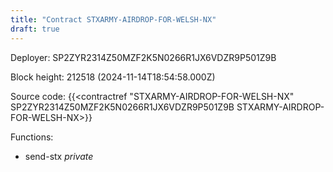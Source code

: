 ```yaml
---
title: "Contract STXARMY-AIRDROP-FOR-WELSH-NX"
draft: true
---
```

Deployer: SP2ZYR2314Z50MZF2K5N0266R1JX6VDZR9P501Z9B


 



Block height: 212518 (2024-11-14T18:54:58.000Z)

Source code: {{<contractref "STXARMY-AIRDROP-FOR-WELSH-NX" SP2ZYR2314Z50MZF2K5N0266R1JX6VDZR9P501Z9B STXARMY-AIRDROP-FOR-WELSH-NX>}}

Functions:

* send-stx _private_
